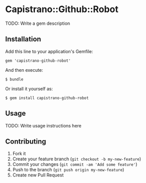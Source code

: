 # Capistrano::Github::Robot

TODO: Write a gem description

## Installation

Add this line to your application's Gemfile:

    gem 'capistrano-github-robot'

And then execute:

    $ bundle

Or install it yourself as:

    $ gem install capistrano-github-robot

## Usage

TODO: Write usage instructions here

## Contributing

1. Fork it
2. Create your feature branch (`git checkout -b my-new-feature`)
3. Commit your changes (`git commit -am 'Add some feature'`)
4. Push to the branch (`git push origin my-new-feature`)
5. Create new Pull Request
